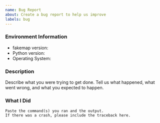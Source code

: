 ```yaml
---
name: Bug Report
about: Create a bug report to help us improve
labels: bug
---
```


<!-- Please search existing issues to avoid creating duplicates. -->

### Environment Information

-   fakemap version:
-   Python version:
-   Operating System:

### Description

Describe what you were trying to get done.
Tell us what happened, what went wrong, and what you expected to happen.

### What I Did

```
Paste the command(s) you ran and the output.
If there was a crash, please include the traceback here.
```
